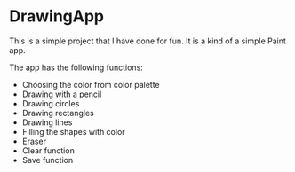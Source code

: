 # DrawingApp

This is a simple project that I have done for fun. It is a kind of a simple Paint app.

The app has the following functions:

- Choosing the color from color palette
- Drawing with a pencil
- Drawing circles
- Drawing rectangles
- Drawing lines
- Filling the shapes with color
- Eraser
- Clear function
- Save function
